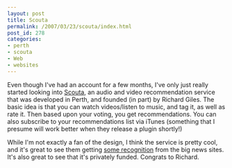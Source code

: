 ```yaml
---
layout: post
title: Scouta
permalink: /2007/03/23/scouta/index.html
post_id: 278
categories: 
- perth
- scouta
- Web
- websites
---
```


 Even though I've had an account for a few months, I've only just really started looking into <a href="http://www.scouta.com">Scouta</a>, an audio and video recommendation service that was developed in Perth, and founded (in part) by Richard Giles. The basic idea is that you can watch videos/listen to music, and tag it, as well as rate it. Then based upon your voting, you get recommendations. You can also subscribe to your recommendations list via iTunes (something that I presume will work better when they release a plugin shortly!)




While I'm not exactly a fan of the design, I think the service is pretty cool, and it's great to see them getting <a href="http://www.techcrunch.com/2007/03/23/scouta-media-recommendations-soon-in-itunes/">some recognition</a> from the big news sites. It's also great to see that it's privately funded. Congrats to Richard.

